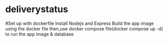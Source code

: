 # deliverystatus

#Set up with dockerfile
Install Nodejs and Express
Build the app image using the docker file then,use docker compose file(docker compose up -d) to run the app image & database
